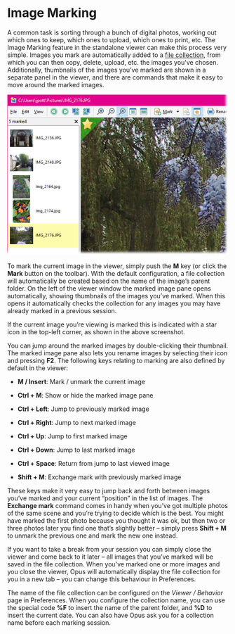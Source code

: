 # Image Marking

A common task is sorting through a bunch of digital photos, working out which ones to keep, which ones to upload, which ones to print, etc. The Image Marking feature in the standalone viewer can make this process very simple. Images you mark are automatically added to a [file collection](/Manual/basic_concepts/virtual_file_system/file_collections/RAEDME.md), from which you can then copy, delete, upload, etc. the images you've chosen. Additionally, thumbnails of the images you’ve marked are shown in a separate panel in the viewer, and there are commands that make it easy to move around the marked images.

![](/Manual/images/media/image015_001.png)

  
To mark the current image in the viewer, simply push the **M** key (or click the **Mark** button on the toolbar). With the default configuration, a file collection will automatically be created based on the name of the image’s parent folder. On the left of the viewer window the marked image pane opens automatically, showing thumbnails of the images you’ve marked. When this opens it automatically checks the collection for any images you may have already marked in a previous session.

If the current image you’re viewing is marked this is indicated with a star icon in the top-left corner, as shown in the above screenshot.

You can jump around the marked images by double-clicking their thumbnail. The marked image pane also lets you rename images by selecting their icon and pressing **F2**. The following keys relating to marking are also defined by default in the viewer:

- **M / Insert**: Mark / unmark the current image

- **Ctrl + M**: Show or hide the marked image pane

- **Ctrl + Left**: Jump to previously marked image

- **Ctrl + Right**: Jump to next marked image

- **Ctrl + Up**: Jump to first marked image

- **Ctrl + Down**: Jump to last marked image

- **Ctrl + Space**: Return from jump to last viewed image

- **Shift + M**: Exchange mark with previously marked image

These keys make it very easy to jump back and forth between images you’ve marked and your current “position” in the list of images. The **Exchange mark** command comes in handy when you’ve got multiple photos of the same scene and you’re trying to decide which is the best. You might have marked the first photo because you thought it was ok, but then two or three photos later you find one that’s slightly better – simply press **Shift + M** to unmark the previous one and mark the new one instead.

If you want to take a break from your session you can simply close the viewer and come back to it later – all images that you’ve marked will be saved in the file collection. When you’ve marked one or more images and you close the viewer, Opus will automatically display the file collection for you in a new tab – you can change this behaviour in Preferences.

The name of the file collection can be configured on the *Viewer / Behavior* page in Preferences. When you configure the collection name, you can use the special code **%F** to insert the name of the parent folder, and **%D** to insert the current date. You can also have Opus ask you for a collection name before each marking session.
